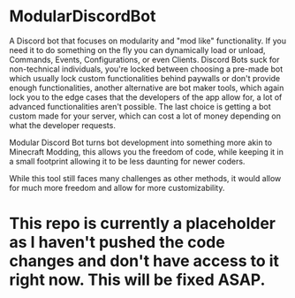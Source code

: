# ModularDiscordBot
A Discord bot that focuses on modularity and "mod like" functionality. If you need it to do something on the fly you can dynamically load or unload, Commands, Events, Configurations, or even Clients.
Discord Bots suck for non-technical individuals, you're locked between choosing a pre-made bot which usually lock custom functionalities behind paywalls or don't provide enough functionalities, another alternative are bot maker tools, which again lock you to the edge cases that the developers of the app allow for, a lot of advanced functionalities aren't possible. The last choice is getting a bot custom made for your server, which can cost a lot of money depending on what the developer requests.

Modular Discord Bot turns bot development into something more akin to Minecraft Modding, this allows you the freedom of code, while keeping it in a small footprint allowing it to be less daunting for newer coders.

While this tool still faces many challenges as other methods, it would allow for much more freedom and allow for more customizability.

# This repo is currently a placeholder as I haven't pushed the code changes and don't have access to it right now. This will be fixed ASAP.